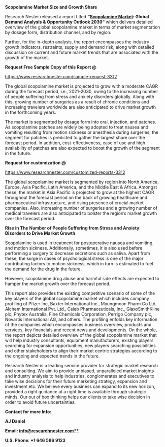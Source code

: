 ﻿**Scopolamine Market Size and Growth Share**

Research Nester released a report titled **“[Scopolamine Market](https://www.researchnester.com/reports/scopolamine-market/3312): Global Demand Analysis & Opportunity Outlook 2030”** which delivers detailed overview of the global scopolamine market in terms of market segmentation by dosage form, distribution channel, and by region. 

Further, for the in-depth analysis, the report encompasses the industry growth indicators, restraints, supply and demand risk, along with detailed discussion on current and future market trends that are associated with the growth of the market.

**Request Free Sample Copy of this Report @**

<https://www.researchnester.com/sample-request-3312> 

The global scopolamine market is projected to grow with a moderate CAGR during the forecast period, i.e., 2021-2030, owing to the increasing number of people suffering from stress and anxiety disorders globally. Along with this, growing number of surgeries as a result of chronic conditions and increasing travelers worldwide are also anticipated to drive market growth in the forthcoming years. 

The market is segmented by dosage form into oral, injection, and patches. As scopolamine patches are widely being adopted to treat nausea and vomiting resulting from motion sickness or anesthesia during surgeries, the segment for patches is predicted to gather the largest share over the forecast period.  In addition, cost-effectiveness, ease of use and high availability of patches are also expected to boost the growth of the segment in the future. 

**Request for customization @**

<https://www.researchnester.com/customized-reports-3312> 

The global scopolamine market is segmented by region into North America, Europe, Asia Pacific, Latin America, and the Middle East & Africa. Amongst these, the market in Asia Pacific is projected to grow at the highest CAGR throughout the forecast period on the back of growing healthcare and pharmaceutical infrastructure, and rising presence of crucial market companies. Also, increasing number of surgeries and a growing number of medical travelers are also anticipated to bolster the region’s market growth over the forecast period.  

**Rise in The Number of People Suffering from Stress and Anxiety Disorders to Drive Market Growth**

Scopolamine is used in treatment for postoperative nausea and vomiting, and motion sickness. Additionally, sometimes, it is also used before performing a surgery to decrease secretions such as saliva. Apart from these, the surge in cases of psychological stress is one of the major contributing factors to motion sickness, which in turn is estimated to fuel the demand for the drug in the future. 

However, scopolamine drug abuse and harmful side effects are expected to hamper the market growth over the forecast period.

This report also provides the existing competitive scenario of some of the key players of the global scopolamine market which includes company profiling of Pfizer Inc, Baxter International Inc., Myungmoon Pharm Co Ltd, Alchem International Pvt. Ltd., Caleb Pharmaceuticals, Inc., 	GlaxoSmithKline plc, Phytex Australia, Fine Chemicals Corporation, Perrigo Company plc, Novartis International AG, and others. The profiling enfolds key information of the companies which encompasses business overview, products and services, key financials and recent news and developments. On the whole, the report depicts detailed overview of the global scopolamine market that will help industry consultants, equipment manufacturers, existing players searching for expansion opportunities, new players searching possibilities and other stakeholders to align their market centric strategies according to the ongoing and expected trends in the future.

Research Nester is a leading service provider for strategic market research and consulting. We aim to provide unbiased, unparalleled market insights and industry analysis to help industries, conglomerates and executives to take wise decisions for their future marketing strategy, expansion and investment etc. We believe every business can expand to its new horizon, provided a right guidance at a right time is available through strategic minds. Our out of box thinking helps our clients to take wise decision in order to avoid future uncertainties.

**Contact for more Info:**

**AJ Daniel**

**Email: [info@researchnester.com**](mailto:info@researchnester.com)**

**U.S. Phone: +1 646 586 9123** 
